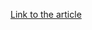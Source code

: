 [Link to the article](https://sans.org/reading-room/whitepapers/reverseengineeringmalware/unpacking-decrypting-flawedammyy-38930)
